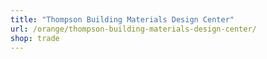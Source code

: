 ```yaml
---
title: "Thompson Building Materials Design Center"
url: /orange/thompson-building-materials-design-center/
shop: trade
---
```

